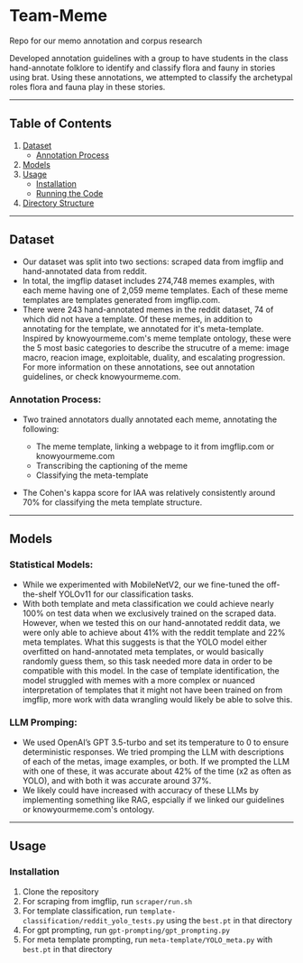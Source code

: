 # Team-Meme
Repo for our memo annotation and corpus research

Developed annotation guidelines with a group to have students in the class hand-annotate folklore to identify and classify flora and fauny in stories using brat. Using these annotations, we attempted to classify the archetypal roles flora and fauna play in these stories.

---

## **Table of Contents**
1. [Dataset](#dataset)  
   - [Annotation Process](#annotation-process)  
2. [Models](#models)  
3. [Usage](#usage)  
   - [Installation](#installation)  
   - [Running the Code](#running-the-code)  
4. [Directory Structure](#directory-structure)  

---

## **Dataset**

- Our dataset was split into two sections: scraped data from imgflip and hand-annotated data from reddit.
- In total, the imgflip dataset includes 274,748 memes examples, with each meme having one of 2,059 meme templates. Each of these meme templates are templates generated from imgflip.com.
- There were 243 hand-annotated memes in the reddit dataset, 74 of which did not have a template. Of these memes, in addition to annotating for the template, we annotated for it's meta-template. Inspired by knowyourmeme.com's meme template ontology, these were the 5 most basic categories to describe the strucutre of a meme: image macro, reacion image, exploitable, duality, and escalating progression. For more information on these annotations, see out annotation guidelines, or check knowyourmeme.com.

### **Annotation Process**:
- Two trained annotators dually annotated each meme, annotating the following:
  - The meme template, linking a webpage to it from imgflip.com or knowyourmeme.com
  - Transcribing the captioning of the meme
  - Classifying the meta-template

- The Cohen's kappa score for IAA was relatively consistently around 70% for classifying the meta template structure.

---

## **Models**

### **Statistical Models**:
- While we experimented with MobileNetV2, our we fine-tuned the off-the-shelf YOLOv11 for our classification tasks.
- With both template and meta classification we could achieve nearly 100% on test data when we exclusively trained on the scraped data. However, when we tested this on our hand-annotated reddit data, we were only able to achieve about 41% with the reddit template and 22% meta templates. What this suggests is that the YOLO model either overfitted on hand-annotated meta templates, or would basically randomly guess them, so this task needed more data in order to be compatible with this model. In the case of template identification, the model struggled with memes with a more complex or nuanced interpretation of templates that it might not have been trained on from imgflip, more work with data wrangling would likely be able to solve this.

### **LLM Promping**:
- We used OpenAI’s GPT 3.5-turbo and set its temperature to 0 to ensure deterministic responses. We tried promping the LLM with descriptions of each of the metas, image examples, or both. If we prompted the LLM with one of these, it was accurate about 42% of the time (x2 as often as YOLO), and with both it was accurate around 37%. 
- We likely could have increased with accuracy of these LLMs by implementing something like RAG, espcially if we linked our guidelines or knowyourmeme.com's ontology.

---

## **Usage**

### **Installation**
1. Clone the repository
2. For scraping from imgflip, run `scraper/run.sh`
3. For template classification, run `template-classification/reddit_yolo_tests.py` using the `best.pt` in that directory
4. For gpt prompting, run `gpt-prompting/gpt_prompting.py`
5. For meta template prompting, run `meta-template/YOLO_meta.py` with `best.pt` in that directory
